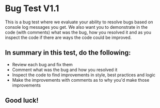 # Bug Test V1.1

This is a bug test where we evaluate your ability to resolve bugs based on console log messages you get. We also want you to demonstrate in the code (with comments) what was the bug, how you resolved it and as you inspect the code if there are ways the code could be improved.

## In summary in this test, do the following:

- Review each bug and fix them
- Comment what was the bug and how you resolved it
- Inspect the code to find improvements in style, best practices and logic
- Make the improvements with comments as to why you'd make those improvements

## Good luck!